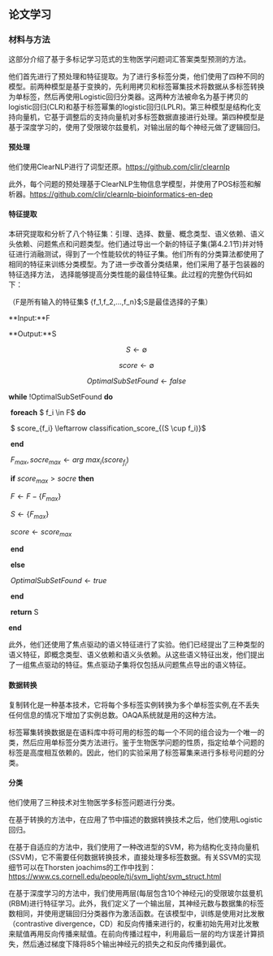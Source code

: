 ## 论文学习

### 材料与方法

这部分介绍了基于多标记学习范式的生物医学问题词汇答案类型预测的方法。

他们首先进行了预处理和特征提取。为了进行多标签分类，他们使用了四种不同的模型。前两种模型是基于变换的，先利用拷贝和标签幂集技术将数据从多标签转换为单标签，然后再使用Logistic回归分类器。这两种方法被命名为基于拷贝的logistic回归(CLR)和基于标签幂集的logistic回归(LPLR)。第三种模型是结构化支持向量机，它基于调整后的支持向量机对多标签数据直接进行处理。第四种模型是基于深度学习的，使用了受限玻尔兹曼机，对输出层的每个神经元做了逻辑回归。

#### 预处理

他们使用ClearNLP进行了词型还原。<https://github.com/clir/clearnlp>

此外，每个问题的预处理基于ClearNLP生物信息学模型，并使用了POS标签和解析器。<https://github.com/clir/clearnlp-bioinformatics-en-dep>

#### 特征提取

本研究提取和分析了八个特征集：引理、选择、数量、概念类型、语义依赖、语义头依赖、问题焦点和问题类型。他们通过导出一个新的特征子集(第4.2.1节)并对特征进行消融测试，得到了一个性能较优的特征子集。他们所有的分类算法都使用了相同的特征来训练分类模型。为了进一步改善分类结果，他们采用了基于包装器的特征选择方法， 选择能够提高分类性能的最佳特征集。此过程的完整伪代码如下：

（F是所有输入的特征集$ \{f_1,f_2,...,f_n\}$;S是最佳选择的子集）

**Input:**F

**Output:**S

$$ S \leftarrow \emptyset $$ 

$$ score \leftarrow \emptyset $$ 

$$ OptimalSubSetFound \leftarrow false $$ 

**while** !OptimalSubSetFound **do**

​	**foreach** $ f_i \in F$ **do**

​		$ score_{f_i} \leftarrow classification\_score_{(S \cup f_i)}$

​	**end**

​	$F_{max},socre_{max}\leftarrow arg\ max_i(score_{f_i})$

​	**if** $score_{max} > socre$ **then**

​		$F \leftarrow F - \{F_{max}\}$

​		$S \leftarrow \{F_{max}\}$

​		$score \leftarrow score_{max}$

​	**end**

​	**else**

​		$OptimalSubSetFound  \leftarrow true$

​	**end**

​	**return** S

**end**

此外，他们还使用了焦点驱动的语义特征进行了实验。他们已经提出了三种类型的语义特征，即概念类型、语义依赖和语义头依赖。从这些语义特征出发，他们提出了一组焦点驱动的特征。焦点驱动子集将仅包括从问题焦点导出的语义特征。

#### 数据转换

复制转化是一种基本技术，它将每个多标签实例转换为多个单标签实例,在不丢失任何信息的情况下增加了实例总数。OAQA系统就是用的这种方法。

标签幂集转换数据是在语料库中将可用的标签的每一个不同的组合设为一个唯一的类，然后应用单标签分类方法进行。鉴于生物医学问题的性质，指定给单个问题的标签是高度相互依赖的。因此，他们的实验采用了标签幂集来进行多标号问题的分类。

#### 分类 ####

他们使用了三种技术对生物医学多标签问题进行分类。

在基于转换的方法中，在应用了节中描述的数据转换技术之后，他们使用Logistic回归。

在基于自适应的方法中，我们使用了一种改进型的SVM，称为结构化支持向量机(SSVM)，它不需要任何数据转换技术，直接处理多标签数据。有关SSVM的实现细节可以在Thorsten joachims的工作中找到：<https://www.cs.cornell.edu/people/tj/svm_light/svm_struct.html>

在基于深度学习的方法中，我们使用两层(每层包含10个神经元)的受限玻尔兹曼机(RBM)进行特征学习。此外，我们定义了一个输出层，其神经元数与数据集的标签数相同，并使用逻辑回归分类器作为激活函数。在该模型中，训练是使用对比发散（contrastive divergence，CD）和反向传播来进行的，权重初始先用对比发散来赋值再用反向传播来赋值。在前向传播过程中，利用最后一层的均方误差计算损失，然后通过梯度下降将85个输出神经元的损失之和反向传播到最优。







 



